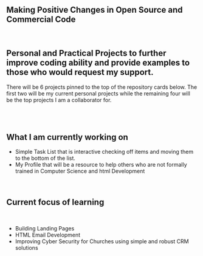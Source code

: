 ## Making Positive Changes in Open Source and Commercial Code
<br>
<h2><strong>Personal</strong> and<strong> Practical</strong> Projects to further improve coding ability and provide  examples to those who would request my support.</h2>

<p>There will be 6 projects pinned to the top of the repository cards below. The first two will be my current personal projects while the remaining four will be the top projects I am a collaborator for.</p>
<br>
<br>
<h2>What I am currently working on</h2>
<p>
  <ul>
    <li>Simple Task List that is interactive checking off items and moving them to the bottom of the list.</li>
    <li>My Profile that will be a resource to help others who are not formally trained in Computer Science and html Development</li>
  </ul>
</p>
<br>
<h2>Current focus of learning</h2>
<br>
<p>
  <ul>
    <li>Building Landing Pages</li>
    <li>HTML Email Development</li>
    <li>Improving Cyber Security for Churches using simple and robust CRM solutions</li>
  </ul>
</p>
<!--
**Mikekellydev/Mikekellydev** is a ✨ _special_ ✨ repository because its `README.md` (this file) appears on your GitHub profile.

Here are some ideas to get you started:

- 🔭 I’m currently working on ...
- 🌱 I’m currently learning ...
- 👯 I’m looking to collaborate on ...
- 🤔 I’m looking for help with ...
- 💬 Ask me about ...
- 📫 How to reach me: ...
- 😄 Pronouns: ...
- ⚡ Fun fact: ...
-->
